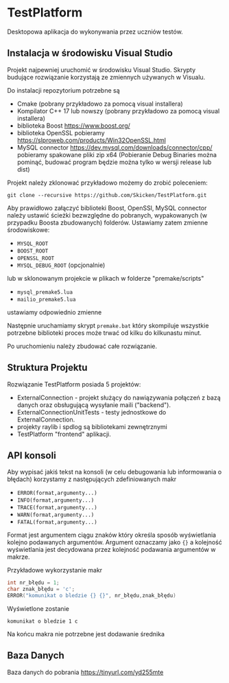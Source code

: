 
# TestPlatform
Desktopowa aplikacja do wykonywania przez uczniów testów.


## Instalacja w środowisku Visual Studio
Projekt najpewniej uruchomić w środowisku Visual Studio. Skrypty budujące rozwiązanie
korzystają ze zmiennych używanych w Visualu.

Do instalacji repozytorium potrzebne są
* Cmake (pobrany przykładowo za pomocą visual installera)
* Kompilator C++ 17 lub nowszy  (pobrany przykładowo za pomocą visual installera)
* biblioteka Boost https://www.boost.org/
* biblioteka OpenSSL pobieramy
https://slproweb.com/products/Win32OpenSSL.html
* MySQL connector https://dev.mysql.com/downloads/connector/cpp/
pobieramy spakowane pliki zip x64 (Pobieranie Debug Binaries można pominąć, 
budować program będzie można tylko w wersji release lub dist)


Projekt należy zklonować przykładowo możemy do zrobić poleceniem:
```
git clone --recursive https://github.com/Skicken/TestPlatform.git
```
Aby prawidłowo załączyć biblioteki Boost, OpenSSl, MySQL connector
należy ustawić ścieżki bezwzględne do pobranych, wypakowanych (w przypadku Boosta zbudowanych) folderów.
Ustawiamy zatem zmienne środowiskowe:

* ```MYSQL_ROOT```
* ```BOOST_ROOT```
* ```OPENSSL_ROOT```
* ```MYSQL_DEBUG_ROOT``` (opcjonalnie)

lub w sklonowanym projekcie w plikach w folderze "premake/scripts"
* ```mysql_premake5.lua```
* ```mailio_premake5.lua```

ustawiamy odpowiednio zmienne

Następnie uruchamiamy skrypt ```premake.bat``` który skompiluje wszystkie potrzebne biblioteki proces może trwać od kilku do kilkunastu minut.

Po uruchomieniu należy zbudować całe rozwiązanie. 


## Struktura Projektu
Rozwiązanie TestPlatform posiada 5 projektów:

* ExternalConnection - projekt służący do nawiązywania połączeń z bazą danych
oraz obsługującą wysyłanie maili ("backend").
* ExternalConnectionUnitTests - testy jednostkowe do ExternalConnection.
* projekty raylib i spdlog są bibliotekami zewnętrznymi
* TestPlatform "frontend" aplikacji.


## API konsoli

Aby wypisać jakiś tekst na konsoli (w celu debugowania lub informowania o błędach)
korzystamy z następujących zdefiniowanych makr

* `ERROR(format,argumenty...)`
* `INFO(format,argumenty...)`
* `TRACE(format,argumenty...)`
* `WARN(format,argumenty...)`
* `FATAL(format,argumenty...)`

Format jest argumentem ciągu znaków który określa sposób wyświetlania kolejno podawanych argumentów.
Argument oznaczamy jako ```{}``` a kolejność wyświetlania jest decydowana przez kolejność podawania argumentów w makrze.



Przykładowe wykorzystanie makr
```c++
int nr_błędu = 1;
char znak_błędu = 'c';
ERROR("komunikat o bledzie {} {}", nr_błędu,znak_błędu)
```
Wyświetlone zostanie 

```
komunikat o bledzie 1 c
```

Na końcu makra nie potrzebne jest dodawanie średnika

## Baza Danych

Baza danych do pobrania https://tinyurl.com/yd255mte